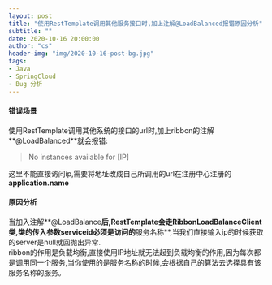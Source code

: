 ```yaml
---
layout: post
title: "使用RestTemplate调用其他服务接口时,加上注解@LoadBalanced报错原因分析"
subtitle: ""
date: 2020-10-16 20:00:00
author: "cs"
header-img: "img/2020-10-16-post-bg.jpg"
tags: 
- Java
- SpringCloud
- Bug 分析
---
```




#### 错误场景

使用RestTemplate调用其他系统的接口的url时,加上ribbon的注解**@LoadBalanced**就会报错:

> No instances available for [IP]

这里不能直接访问ip,需要将地址改成自己所调用的url在注册中心注册的**application.name**
#### 原因分析

当加入注解**@LoadBalance**后,RestTemplate会走RibbonLoadBalanceClient类,类的传入参数serviceid必须是访问的**服务名称**,当我们直接输入ip的时候获取的server是null就回抛出异常.  
ribbon的作用是负载均衡,直接使用IP地址就无法起到负载均衡的作用,因为每次都是调用同一个服务,当你使用的是服务名称的时候,会根据自己的算法去选择具有该服务名称的服务。

